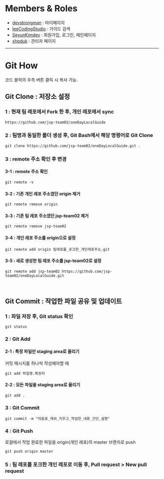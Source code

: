 # Members & Roles

- [devstrongman](https://github.com/devstrongman) : 마이페이지
- [leeCodingStudio](https://github.com/leeCodingStudio) : 가이드 검색
- [SeyunKimdev](https://github.com/SeyunKimdev) : 회원가입, 로그인, 메인페이지
- [xhpduk](https://github.com/xhpduk) : 관리자 페이지

---

# Git How

코드 블럭의 우측 버튼 클릭 시 복사 가능.

## Git Clone : 저장소 설정

### 1 : 현재 팀 레포에서 Fork 한 후, 개인 레포에서 sync

```git
https://github.com/jsp-team02/oneDayLocalGuide
```

### 2 : 팀명과 동일한 폴더 생성 후, Git Bash에서 해당 명령어로 Git Clone

```git
git clone https://github.com/jsp-team02/oneDayLocalGuide.git .
```

### 3 : remote 주소 확인 후 변경

#### 3-1 : remote 주소 확인

```git
git remote -v
```

#### 3-2 : 기존 개인 레포 주소였던 origin 제거

```git
git remote remove origin
```

#### 3-3 : 기존 팀 레포 주소였던 jsp-team02 제거

```git
git remote remove jsp-team02
```

#### 3-4 : 개인 레포 주소를 origin으로 설정

```git
git remote add origin 팀레포를_포크한_개인레포주소.git
```

#### 3-5 : 새로 생성한 팀 레포 주소를 jsp-team02로 설정

```git
git remote add jsp-team02 https://github.com/jsp-team02/oneDayLocalGuide.git
```

<br>

## Git Commit : 작업한 파일 공유 및 업데이트

### 1 : 파일 저장 후, Git status 확인

```git
git status
```

### 2 : Git Add

#### 2-1 : 특정 파일만 staging area로 올리기

커밋 메시지를 하나씩 작성해야할 때

```git
git add 파일명.확장자
```

#### 2-2 : 모든 파일을 staging area로 올리기

```git
git add .
```

### 3 : Git Commit

```git
git commit -m "따옴표_제외_지우고_작업한_내용_간단_설명"
```

### 4 : Git Push

로컬에서 작업 완료한 파일을 origin(개인 레포)의 master 브랜치로 push

```git
git push origin master
```

### 5 : 팀 레포를 포크한 개인 레포로 이동 후, Pull request > New pull request

